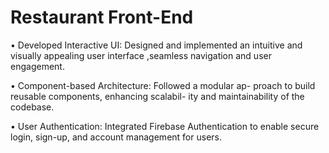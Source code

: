 # Restaurant Front-End

• Developed Interactive UI: Designed and implemented an
intuitive and visually appealing user interface ,seamless
navigation and user engagement.

• Component-based Architecture: Followed a modular ap-
proach to build reusable components, enhancing scalabil-
ity and maintainability of the codebase.

• User Authentication: Integrated Firebase Authentication
to enable secure login, sign-up, and account management
for users.
